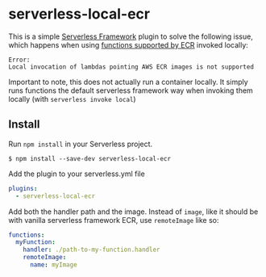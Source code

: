 # serverless-local-ecr

This is a simple [Serverless Framework](https://www.serverless.com) plugin to solve the following issue, which happens when using [functions supported by ECR](https://www.serverless.com/blog/container-support-for-lambda) invoked locally:

```
Error:
Local invocation of lambdas pointing AWS ECR images is not supported
```

Important to note, this does not actually run a container locally. It simply runs functions the default serverless framework way when invoking them locally (with `serverless invoke local`)

## Install

Run `npm install` in your Serverless project.

`$ npm install --save-dev serverless-local-ecr`

Add the plugin to your serverless.yml file

```yaml
plugins:
  - serverless-local-ecr
```

Add both the handler path and the image. Instead of `image`, like it should be with vanilla serverless framework ECR, use `remoteImage` like so:

```yaml
functions:
  myFunction:
    handler: ./path-to-my-function.handler
    remoteImage:
      name: myImage
```